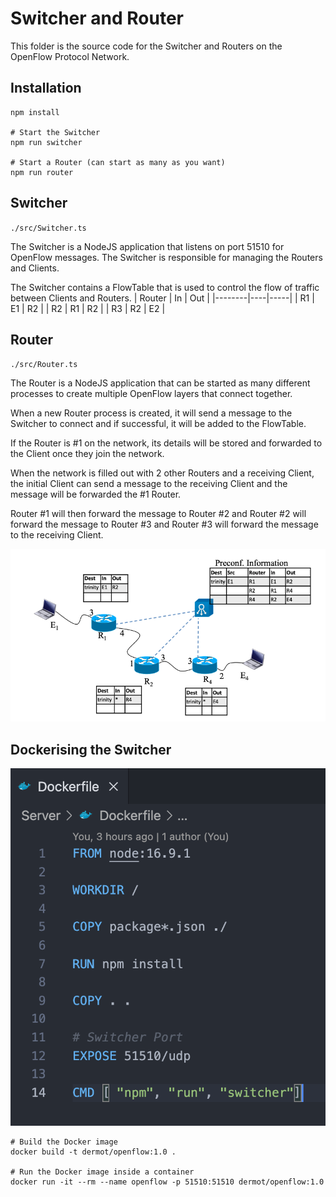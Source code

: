 # Switcher and Router
This folder is the source code for the Switcher and Routers on the OpenFlow Protocol Network.

## Installation
```
npm install

# Start the Switcher
npm run switcher

# Start a Router (can start as many as you want)
npm run router
```

## Switcher
`./src/Switcher.ts`

The Switcher is a NodeJS application that listens on port 51510 for OpenFlow messages. The Switcher is responsible for managing the Routers and Clients.

The Switcher contains a FlowTable that is used to control the flow of traffic between Clients and Routers.
| Router | In | Out |
|--------|----|-----|
| R1 | E1 | R2 |
| R2 | R1 | R2 |
| R3 | R2 | E2 |


## Router
`./src/Router.ts`

The Router is a NodeJS application that can be started as many different processes to create multiple OpenFlow layers that connect together.

When a new Router process is created, it will send a message to the Switcher to connect and if successful, it will be added to the FlowTable.

If the Router is #1 on the network, its details will be stored and forwarded to the Client once they join the network. 

When the network is filled out with 2 other Routers and a receiving Client, the initial Client can send a message to the receiving Client and the message will be forwarded the #1 Router.

Router #1 will then forward the message to Router #2 and Router #2 will forward the message to Router #3 and Router #3 will forward the message to the receiving Client.

![Flow Forwarding](../Assets/FlowForwarding.png)

## Dockerising the Switcher
![Dockerfile](../Assets/Dockerfile.png)

```
# Build the Docker image
docker build -t dermot/openflow:1.0 .

# Run the Docker image inside a container
docker run -it --rm --name openflow -p 51510:51510 dermot/openflow:1.0
```